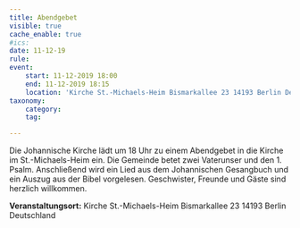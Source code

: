 ```yaml
---
title: Abendgebet
visible: true
cache_enable: true
#ics: 
date: 11-12-19
rule: 
event:
	start: 11-12-2019 18:00
	end: 11-12-2019 18:15
	location: 'Kirche St.-Michaels-Heim Bismarkallee 23 14193 Berlin Deutschland'
taxonomy:
	category: 
	tag: 

---
```

Die Johannische Kirche lädt um 18 Uhr zu einem Abendgebet in die Kirche im St.-Michaels-Heim ein. Die Gemeinde betet zwei Vaterunser und den 1. Psalm. Anschließend wird ein Lied aus dem Johannischen Gesangbuch und ein Auszug aus der Bibel vorgelesen. Geschwister, Freunde und Gäste sind herzlich willkommen.


**Veranstaltungsort:** Kirche St.-Michaels-Heim
Bismarkallee 23
14193 Berlin
Deutschland

